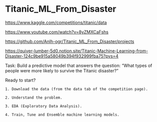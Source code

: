 # Titanic_ML_From_Disaster

https://www.kaggle.com/competitions/titanic/data

https://www.youtube.com/watch?v=8yZMXCaFshs

https://github.com/Anlh-ogr/Titanic_ML_From_Disaster/projects

https://quiver-lumber-5d0.notion.site/Titanic-Machine-Learning-from-Disaster-124c9be915a58049b394f932999fba75?pvs=4

Task:	Build a predictive model that answers the question: “What types of people were more likely to survive the Titanic disaster?”

Ready to start?

    1. Download the data (from the data tab of the competition page).

    2. Understand the problem.

    3. EDA (Exploratory Data Analysis).

    4. Train, Tune and Ensemble machine learning models.
